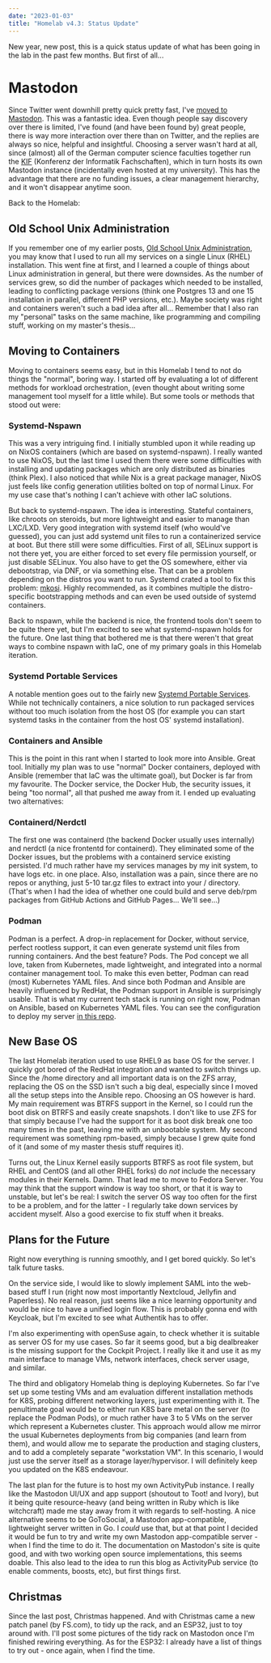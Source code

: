 ```yaml
---
date: "2023-01-03"
title: "Homelab v4.3: Status Update"
---
```


New year, new post, this is a quick status update of what has been going in the lab in the past few months. But first of all...

# Mastodon

Since Twitter went downhill pretty quick pretty fast, I've [moved to Mastodon](https://toot.kif.rocks/@ruhrscholz). This was a fantastic idea. Even though people say discovery over there is limited, I've found (and have been found by) great people, there is way more interaction over there than on Twitter, and the replies are always so nice, helpful and insightful. Choosing a server wasn't hard at all, since (almost) all of the German computer science faculties together run the [KIF](https://kif.rocks/) (Konferenz der Informatik Fachschaften), which in turn hosts its own Mastodon instance (incidentally even hosted at my university). This has the advantage that there are no funding issues, a clear management hierarchy, and it won't disappear anytime soon.

Back to the Homelab:

## Old School Unix Administration

If you remember one of my earlier posts, [Old School Unix Administration](https://scholz.ruhr/blog/old-school-unix-administration/), you may know that I used to run all my services on a single Linux (RHEL) installation. This went fine at first, and I learned a couple of things about Linux administration in general, but there were downsides. As the number of services grew, so did the number of packages which needed to be installed, leading to conflicting package versions (think one Postgres 13 and one 15 installation in parallel, different PHP versions, etc.). Maybe society was right and containers weren't such a bad idea after all... Remember that I also ran my "personal" tasks on the same machine, like programming and compiling stuff, working on my master's thesis...

## Moving to Containers

Moving to containers seems easy, but in this Homelab I tend to not do things the "normal", boring way. I started off by evaluating a lot of different methods for workload orchestration, (even thought about writing some management tool myself for a little while). But some tools or methods that stood out were:

### Systemd-Nspawn

This was a very intriguing find. I initially stumbled upon it while reading up on NixOS containers (which are based on systemd-nspawn). I really wanted to use NixOS, but the last time I used them there were some difficulties with installing and updating packages which are only distributed as binaries (think Plex). I also noticed that while Nix is a great package manager, NixOS just feels like config generation utilities bolted on top of normal Linux. For my use case that's nothing I can't achieve with other IaC solutions. 

But back to systemd-nspawn. The idea is interesting. Stateful containers, like chroots on steroids, but more lightweight and easier to manage than LXC/LXD. Very good integration with systemd itself (who would've guessed), you can just add systemd unit files to run a containerized service at boot. But there still were some difficulties. First of all, SELinux support is not there yet, you are either forced to set every file permission yourself, or just disable SELinux. You also have to get the OS somewhere, either via debootstrap, via DNF, or via something else. That can be a problem depending on the distros you want to run. Systemd crated a tool to fix this problem: [mkosi](https://github.com/systemd/mkosi). Highly recommended, as it combines multiple the distro-specific bootstrapping methods and can even be used outside of systemd containers.

Back to nspawn, while the backend is nice, the frontend tools don't seem to be quite there yet, but I'm excited to see what systemd-nspawn holds for the future. One last thing that bothered me is that there weren't that great ways to combine nspawn with IaC, one of my primary goals in this Homelab iteration.

### Systemd Portable Services

A notable mention goes out to the fairly new [Systemd Portable Services](https://systemd.io/PORTABLE_SERVICES/). While not technically containers, a nice solution to run packaged services without too much isolation from the host OS (for example you can start systemd tasks in the container from the host OS' systemd installation).

### Containers and Ansible

This is the point in this rant when I started to look more into Ansible. Great tool. Initially my plan was to use "normal" Docker containers, deployed with Ansible (remember that IaC was the ultimate goal), but Docker is far from my favourite. The Docker service, the Docker Hub, the security issues, it being "too normal", all that pushed me away from it. I ended up evaluating two alternatives:

### Containerd/Nerdctl

The first one was containerd (the backend Docker usually uses internally) and nerdctl (a nice frontentd for containerd). They eliminated some of the Docker issues, but the problems with a containerd service existing persisted. I'd much rather have my services manages by my init system, to have logs etc. in one place. Also, installation was a pain, since there are no repos or anything, just 5-10 tar.gz files to extract into your / directory. (That's when I had the idea of whether one could build and serve deb/rpm packages from GitHub Actions and GitHub Pages... We'll see...)

### Podman

Podman is a perfect. A drop-in replacement for Docker, without service, perfect rootless support, it can even generate systemd unit files from running containers. And the best feature? Pods. The Pod concept we all love, taken from Kubernetes, made lightweight, and integrated into a normal container management tool. To make this even better, Podman can read (most) Kubernetes YAML files. And since both Podman and Ansible are heavily influenced by RedHat, the Podman support in Ansible is surprisingly usable. That is what my current tech stack is running on right now, Podman on Ansible, based on Kubernetes YAML files. You can see the configuration to deploy my server [in this repo](https://github.com/merlinscholz/homelab/tree/880af120cfdce32a5e4e5528da10f52eed674566).

## New Base OS

The last Homelab iteration used to use RHEL9 as base OS for the server. I quickly got bored of the RedHat integration and wanted to switch things up. Since the /home directory and all important data is on the ZFS array, replacing the OS on the SSD isn't such a big deal, especially since I moved all the setup steps into the Ansible repo. Choosing an OS however is hard. My main requirement was BTRFS support in the Kernel, so I could run the boot disk on BTRFS and easily create snapshots. I don't like to use ZFS for that simply because I've had the support for it as boot disk break one too many times in the past, leaving me with an unbootable system. My second requirement was something rpm-based, simply because I grew quite fond of it (and some of my master thesis stuff requires it).

Turns out, the Linux Kernel easily supports BTRFS as root file system, but RHEL and CentOS (and all other RHEL forks) do *not* include the necessary modules in their Kernels. Damn. That lead me to move to Fedora Server. You may think that the support window is way too short, or that it is way to unstable, but let's be real: I switch the server OS way too often for the first to be a problem, and for the latter - I regularly take down services by accident myself. Also a good exercise to fix stuff when it breaks.

## Plans for the Future

Right now everything is running smoothly, and I get bored quickly. So let's talk future tasks.

On the service side, I would like to slowly implement SAML into the web-based stuff I run (right now most importantly Nextcloud, Jellyfin and Paperless). No real reason, just seems like a nice learning opportunity and would be nice to have a unified login flow. This is probably gonna end with Keycloak, but I'm excited to see what Authentik has to offer.

I'm also experimenting with openSuse again, to check whether it is suitable as server OS for my use cases. So far it seems good, but a big dealbreaker is the missing support for the Cockpit Project. I really like it and use it as my main interface to manage VMs, network interfaces, check server usage, and similar.

The third and obligatory Homelab thing is deploying Kubernetes. So far I've set up some testing VMs and am evaluation different installation methods for K8S, probing different networking layers, just experimenting with it. The penultimate goal would be to either run K8S bare metal on the server (to replace the Podman Pods), or much rather have 3 to 5 VMs on the server which represent a Kubernetes cluster. This approach would allow me mirror the usual Kubernetes deployments from big companies (and learn from them), and would allow me to separate the production and staging clusters, and to add a completely separate "workstation VM". In this scenario, I would just use the server itself as a storage layer/hypervisor. I will definitely keep you updated on the K8S endeavour.

The last plan for the future is to host my own ActivityPub instance. I really like the Mastodon UI/UX and app support (shoutout to Toot! and Ivory), but it being quite resource-heavy (and being written in Ruby which is like witchcraft) made me stay away from it with regards to self-hosting. A nice alternative seems to be GoToSocial, a Mastodon app-compatible, lightweight server written in Go. I *could* use that, but at that point I decided it would be fun to try and write my own Mastodon app-compatible server - when I find the time to do it. The documentation on Mastodon's site is quite good, and with two working open source implementations, this seems doable. This also lead to the idea to run this blog as ActivityPub service (to enable comments, boosts, etc), but first things first.

## Christmas

Since the last post, Christmas happened. And with Christmas came a new patch panel (by FS.com), to tidy up the rack, and an ESP32, just to toy around with. I'll post some pictures of the tidy rack on Mastodon once I'm finished rewiring everything. As for the ESP32: I already have a list of things to try out - once again, when I find the time.

